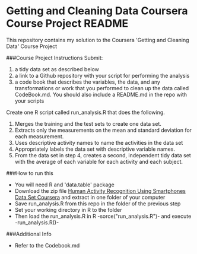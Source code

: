 Getting and Cleaning Data Coursera Course Project README
========================================================
This repository contains my solution to the Coursera 'Getting and Cleaning Data' Course Project

###Course Project Instructions
Submit:  
1) a tidy data set as described below
2) a link to a Github repository with your script for performing the analysis
3) a code book that describes the variables, the data, and any transformations or work that you performed to clean up the data called CodeBook.md. You should also include a README.md in the repo with your scripts

Create one R script called run_analysis.R that does the following.  

1. Merges the training and the test sets to create one data set.
2. Extracts only the measurements on the mean and standard deviation for each measurement. 
3. Uses descriptive activity names to name the activities in the data set
4. Appropriately labels the data set with descriptive variable names. 
5. From the data set in step 4, creates a second, independent tidy data set with the average of each variable for each activity and each subject.

###How to run this
- You will need R and 'data.table' package
- Download the zip file [Human Activity Recognition Using Smartphones Data Set Coursera](https://d396qusza40orc.cloudfront.net/getdata%2Fprojectfiles%2FUCI%20HAR%20Dataset.zip) and extract in one folder of your computer
- Save run_analysis.R from this repo in the folder of the previous step
- Set your working directory in R to the folder
- Then load the run_analysis.R in R -sorce("run_analysis.R")- and execute -run_analysis.R()-

###Additional Info
- Refer to the Codebook.md
